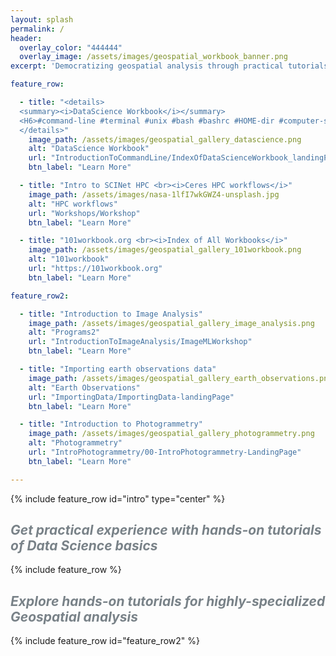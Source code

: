 ```yaml
---
layout: splash
permalink: /
header:
  overlay_color: "444444"
  overlay_image: /assets/images/geospatial_workbook_banner.png
excerpt: 'Democratizing geospatial analysis through practical tutorials'

feature_row:

  - title: "<details>
  <summary><i>DataScience Workbook</i></summary>
  <H6>#command-line #terminal #unix #bash #bashrc #HOME-dir #computer-setup #installation #text-editors #programming #python #R #scripting #remote-access #HPC #Atlas-Ceres-clusters #job-scheduling #SLURM #containers-singularity #data-transfer #data-manipulation #data-visualization #project-management</H6>
  </details>"
    image_path: /assets/images/geospatial_gallery_datascience.png
    alt: "DataScience Workbook"
    url: "IntroductionToCommandLine/IndexOfDataScienceWorkbook_landingPage"
    btn_label: "Learn More"

  - title: "Intro to SCINet HPC <br><i>Ceres HPC workflows</i>"
    image_path: /assets/images/nasa-1lfI7wkGWZ4-unsplash.jpg
    alt: "HPC workflows"
    url: "Workshops/Workshop"
    btn_label: "Learn More"

  - title: "101workbook.org <br><i>Index of All Workbooks</i>"
    image_path: /assets/images/geospatial_gallery_101workbook.png
    alt: "101workbook"
    url: "https://101workbook.org"
    btn_label: "Learn More"

feature_row2:

  - title: "Introduction to Image Analysis"
    image_path: /assets/images/geospatial_gallery_image_analysis.png
    alt: "Programs2"
    url: "IntroductionToImageAnalysis/ImageMLWorkshop"
    btn_label: "Learn More"

  - title: "Importing earth observations data"
    image_path: /assets/images/geospatial_gallery_earth_observations.png
    alt: "Earth Observations"
    url: "ImportingData/ImportingData-landingPage"
    btn_label: "Learn More"

  - title: "Introduction to Photogrammetry"
    image_path: /assets/images/geospatial_gallery_photogrammetry.png
    alt: "Photogrammetry"
    url: "IntroPhotogrammetry/00-IntroPhotogrammetry-LandingPage"
    btn_label: "Learn More"

---
```



{% include feature_row id="intro" type="center" %}

## <span style="color: #798288"><i>Get practical experience with hands-on tutorials of Data Science basics</i></span>

{% include feature_row %}

## <span style="color: #798288"><i>Explore  hands-on tutorials for highly-specialized Geospatial analysis</i></span>

{% include feature_row id="feature_row2" %}
